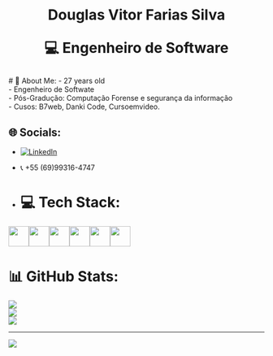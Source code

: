 <h1 align="center">
 Douglas Vitor Farias Silva
  <p> 💻 Engenheiro de Software</p>
</h1>
# 💫 About Me:
- 27 years old<br>
- Engenheiro de Softwate<br>
- Pós-Gradução: Computação Forense e segurança da informação<br>
- Cusos: B7web, Danki Code, Cursoemvideo. 

## 🌐 Socials:
- [![LinkedIn](https://img.shields.io/badge/LinkedIn-%230077B5.svg?logo=linkedin&logoColor=white)](https://www.linkedin.com/in/douglas-vitor-a2b5111a1/)<br>
- &#128222; +55 (69)99316-4747

- # 💻 Tech Stack:
<div style="display: flex;">
  <img src="https://cdn.jsdelivr.net/gh/devicons/devicon/icons/bootstrap/bootstrap-original.svg" height="40px" width="40px">
  <!-- <img src="https://cdn.jsdelivr.net/gh/devicons/devicon/icons/c/c-original.svg" height="40px" width="40px"> -->
  <img src="https://cdn.jsdelivr.net/gh/devicons/devicon/icons/css3/css3-original.svg" height="40px" width="40px">
  <img src="https://cdn.jsdelivr.net/gh/devicons/devicon/icons/git/git-original.svg" height="40px" width="40px">
  <img src="https://cdn.jsdelivr.net/gh/devicons/devicon/icons/github/github-original.svg" height="40px" width="40px">
  <img src="https://cdn.jsdelivr.net/gh/devicons/devicon/icons/html5/html5-original.svg" height="40px" width="40px">
  <img src="https://cdn.jsdelivr.net/gh/devicons/devicon/icons/javascript/javascript-original.svg" height="40px" width="40px">
  <!-- <img src="https://cdn.jsdelivr.net/gh/devicons/devicon/icons/jquery/jquery-original.svg" height="40px" width="40px"> -->
  <!-- <img src="https://cdn.jsdelivr.net/gh/devicons/devicon/icons/nodejs/nodejs-original.svg" height="40px" width="40px"> -->
 <!--  <img src="https://cdn.jsdelivr.net/gh/devicons/devicon/icons/php/php-original.svg" height="40px" width="40px"> -->
  <!-- <img src="https://cdn.jsdelivr.net/gh/devicons/devicon/icons/python/python-original.svg" height="40px" width="40px"> -->
  <!-- <img src="https://cdn.jsdelivr.net/gh/devicons/devicon/icons/react/react-original.svg" height="40px" width="40px"> -->
</div>

# 📊 GitHub Stats:
![](https://github-readme-stats.vercel.app/api/top-langs/?username=vitordouglas&theme=dracula&hide_border=false&include_all_commits=true&count_private=false&layout=compact)<br>
![](https://github-readme-stats.vercel.app/api?username=vitordouglas&theme=dracula&hide_border=false&include_all_commits=true&count_private=false)<br/>
![](https://github-readme-streak-stats.herokuapp.com/?user=vitordouglas&theme=dracula&hide_border=false)<br/>

---
[![](https://visitcount.itsvg.in/api?id=vitordouglas&icon=0&color=3)](https://visitcount.itsvg.in)

<!-- Proudly created with GPRM ( https://gprm.itsvg.in ) -->
